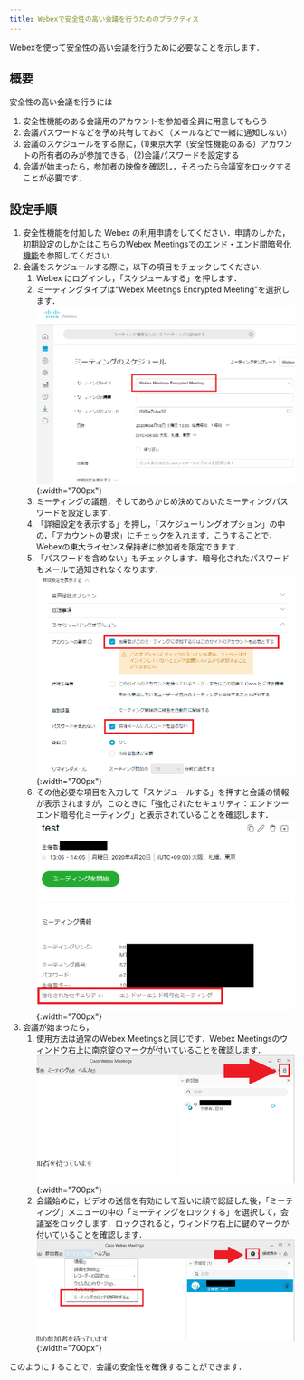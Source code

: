```yaml
---
title: Webexで安全性の高い会議を行うためのプラクティス
---
```


Webexを使って安全性の高い会議を行うために必要なことを示します．

## 概要
安全性の高い会議を行うには
1. 安全性機能のある会議用のアカウントを参加者全員に用意してもらう
1. 会議パスワードなどを予め共有しておく（メールなどで一緒に通知しない）
1. 会議のスケジュールをする際に，(1)東京大学（安全性機能のある）アカウントの所有者のみが参加できる，(2)会議パスワードを設定する
1. 会議が始まったら，参加者の映像を確認し，そろったら会議室をロックする
ことが必要です．

## 設定手順
1. 安全性機能を付加した Webex の利用申請をしてください．申請のしかた，初期設定のしかたはこちらの[Webex Meetingsでのエンド・エンド間暗号化機能](encrypted_meeting)を参照してください．
1. 会議をスケジュールする際に，以下の項目をチェックしてください．
	1. Webex にログインし，「スケジュールする」を押します．
	1. ミーティングタイプは“Webex Meetings Encrypted Meeting”を選択します．
		![暗号化設定の画面](img/webex_encrypted_schedule.png){:width="700px"}
	1. ミーティングの議題，そしてあらかじめ決めておいたミーティングパスワードを設定します．
	1. 「詳細設定を表示する」を押し，「スケジューリングオプション」の中の，「アカウントの要求」にチェックを入れます．こうすることで，Webexの東大ライセンス保持者に参加者を限定できます．
	1. 「パスワードを含めない」もチェックします．暗号化されたパスワードもメールで通知されなくなります．
		![暗号化設定詳細の画面](img/webex_encrypted_detail.png){:width="700px"}
	1. その他必要な項目を入力して「スケジュールする」を押すと会議の情報が表示されますが，このときに「強化されたセキュリティ：エンドツーエンド暗号化ミーティング」と表示されていることを確認します．
		![暗号化確認](img/webex_encrypted_confirm.png){:width="700px"}
1. 会議が始まったら，
	1. 使用方法は通常のWebex Meetingsと同じです．Webex Meetingsのウィンドウ右上に南京錠のマークが付いていることを確認します．
		![暗号化確認](img/webex_encrypted_inmeeting.png){:width="700px"}
	1. 会議始めに，ビデオの送信を有効にして互いに顔で認証した後，「ミーティング」メニューの中の「ミーティングをロックする」を選択して，会議室をロックします．ロックされると，ウィンドウ右上に鍵のマークが付いていることを確認します．
		![暗号化確認](img/webex_encrypted_lock.png){:width="700px"}


このようにすることで，会議の安全性を確保することができます．

